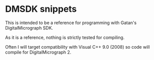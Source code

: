 # DMSDK snippets

This is intended to be a reference for programming with Gatan's DigitalMicrograph SDK.

As it is a reference, nothing is strictly tested for compiling.

Often I will target compatibility with Visual C++ 9.0 (2008) so code will compile for DigitalMicrograph 2.